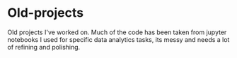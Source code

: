 # Old-projects
Old projects I've worked on. Much of the code has been taken from jupyter notebooks I used for specific data analytics tasks, its messy and needs a lot of refining and polishing.
